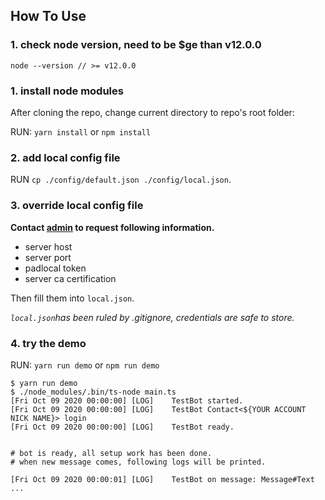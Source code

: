 ## How To Use

### 1. check node version, need to be $ge than v12.0.0
```
node --version // >= v12.0.0
``` 

### 1. install node modules
After cloning the repo, change current directory to repo's root folder:

RUN: `yarn install` or `npm install`

### 2. add local config file
RUN `cp ./config/default.json ./config/local.json`.


### 3. override local config file
**Contact [admin](mailto:oxddoxdd@gmail.com) to request following information.**

* server host 
* server port
* padlocal token
* server ca certification 

Then fill them into `local.json`.


*`local.json`has been ruled by .gitignore, credentials are safe to store.*


### 4. try the demo
RUN: `yarn run demo` or `npm run demo`

```
$ yarn run demo
$ ./node_modules/.bin/ts-node main.ts
[Fri Oct 09 2020 00:00:00] [LOG]    TestBot started.
[Fri Oct 09 2020 00:00:00] [LOG]    TestBot Contact<${YOUR ACCOUNT NICK NAME}> login
[Fri Oct 09 2020 00:00:00] [LOG]    TestBot ready.


# bot is ready, all setup work has been done.
# when new message comes, following logs will be printed.

[Fri Oct 09 2020 00:00:01] [LOG]    TestBot on message: Message#Text ...
```
